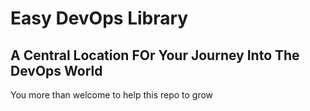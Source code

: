 # Easy DevOps Library

## A Central Location FOr Your Journey Into The DevOps World

You more than welcome to help this repo to grow

